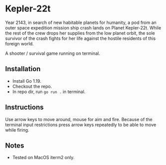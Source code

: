 # Kepler-22t

Year 2143, in search of new habitable planets for humanity, a pod from an outer
space expedition mission ship crash lands on Planet Kepler-22t. While the rest
of the crew drops her supplies from the low planet orbit, the sole survivor of
the crash fights for her life against the hostile residents of this foreign
world.

A shooter / survival game running on terminal.

## Installation

- Install Go 1.19.
- Checkout the repo.
- In repo dir, run `go run .` in terminal.

## Instructions

Use arrow keys to move around, mouse for aim and fire. Because of the terminal
input restrictions press arrow keys repeatedly to be able to move while firing.

## Notes

- Tested on MacOS iterm2 only.
